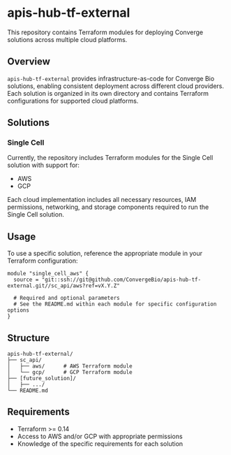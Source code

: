 # apis-hub-tf-external

This repository contains Terraform modules for deploying Converge solutions across multiple cloud platforms.

## Overview

`apis-hub-tf-external` provides infrastructure-as-code for Converge Bio solutions, enabling consistent deployment across different cloud providers.<br> 
Each solution is organized in its own directory and contains Terraform configurations for supported cloud platforms.

## Solutions

### Single Cell

Currently, the repository includes Terraform modules for the Single Cell solution with support for:

- AWS
- GCP

Each cloud implementation includes all necessary resources, IAM permissions, networking, and storage components required to run the Single Cell solution.

## Usage

To use a specific solution, reference the appropriate module in your Terraform configuration:

```hcl
module "single_cell_aws" {
  source = "git::ssh://git@github.com/ConvergeBio/apis-hub-tf-external.git//sc_api/aws?ref=vX.Y.Z"
  
  # Required and optional parameters
  # See the README.md within each module for specific configuration options
}
```

## Structure

```
apis-hub-tf-external/
├── sc_api/
│   ├── aws/      # AWS Terraform module
│   └── gcp/      # GCP Terraform module
├── [future_solution]/
│   ├── .../
└── README.md
```

## Requirements

- Terraform >= 0.14
- Access to AWS and/or GCP with appropriate permissions
- Knowledge of the specific requirements for each solution